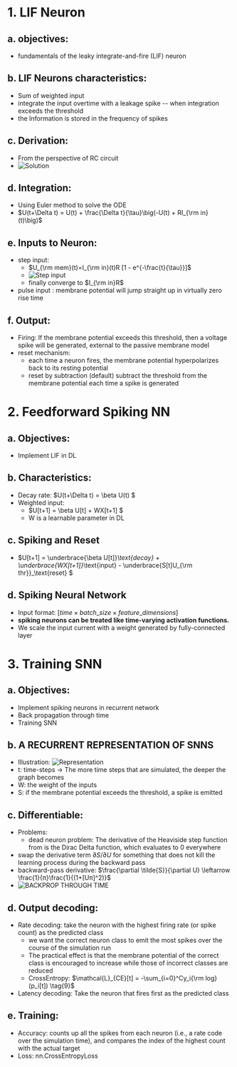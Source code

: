  # 1. LIF Neuron 

## a. objectives:
* fundamentals of the leaky integrate-and-fire (LIF) neuron 
    
## b. LIF Neurons characteristics: 
* Sum of weighted input
* integrate the input overtime with a leakage
spike -- when integration exceeds the threshold
* the Information is stored in the frequency of spikes

## c. Derivation:
* From the perspective of RC circuit
* ![Solution](https://github.com/jeshraghian/snntorch/blob/master/docs/_static/img/examples/tutorial2/2_4_RCmembrane.png?raw=true)

## d. Integration:
* Using Euler method to solve the ODE
* $U(t+\Delta t) = U(t) + \frac{\Delta t}{\tau}\big(-U(t) + RI_{\rm in}(t)\big)$

## e. Inputs to Neuron:
*   step input: 
    *   $U_{\rm mem}(t)=I_{\rm in}(t)R [1 - e^{-\frac{t}{\tau}}]$
    *   ![Step input](https://github.com/jeshraghian/snntorch/blob/master/docs/_static/img/examples/tutorial2/_static/lapicque_step.png?raw=true)
    *    finally  converge to $I_{\rm in}R$
*   pulse input :
membrane potential will jump straight up in virtually zero rise time

## f. Output:
*   Firing: If the membrane potential exceeds this threshold, then a voltage spike will be generated, external to the passive membrane model
*   reset mechanism: 
    *  each time a neuron fires, the membrane potential hyperpolarizes back to its resting potential 
    *   reset by subtraction (default) 
subtract the threshold from the membrane potential each time a spike is generated

#
# 2.  Feedforward Spiking NN
## a. Objectives: 
* Implement LIF in DL

## b. Characteristics:
* Decay rate: $U(t+\Delta t) = \beta U(t) $
* Weighted input: 
    *   $U[t+1] = \beta U[t] + WX[t+1] $
    *   W is a learnable parameter in DL 

## c. Spiking and Reset
* $U[t+1] = \underbrace{\beta U[t]}_\text{decay} + \underbrace{WX[t+1]}_\text{input} - \underbrace{S[t]U_{\rm thr}}_\text{reset} $

## d. Spiking Neural Network
* Input format: [$time \times batch\_size \times feature\_dimensions$]
* **spiking neurons can be treated like time-varying activation functions.**
*  We scale the input current with a weight generated by fully-connected layer

#
# 3. Training SNN
## a. Objectives:
*   Implement spiking neurons in recurrent network
*   Back propagation through time
*   Training SNN

## b. A RECURRENT REPRESENTATION OF SNNS
* Illustration: 
![Representation](https://github.com/jeshraghian/snntorch/blob/master/docs/_static/img/examples/tutorial5/unrolled_2.png?raw=true)
* t: time-steps → The more time steps that are simulated, the deeper the graph becomes
* W: the weight of the inputs
* S: if the membrane potential exceeds the threshold, a spike is emitted

## c. Differentiable:
* Problems:
    * dead neuron problem: The derivative of the Heaviside step function from is the Dirac Delta function, which evaluates to 0 everywhere
* swap the derivative term $\partial S/\partial U$ for something that does not kill the learning process during the backward pass
* backward-pass derivative: $\frac{\partial \tilde{S}}{\partial U} \leftarrow \frac{1}{π}\frac{1}{(1+[Uπ]^2)}$
* ![BACKPROP THROUGH TIME](https://github.com/jeshraghian/snntorch/blob/master/docs/_static/img/examples/tutorial5/bptt.png?raw=true)

## d. Output decoding:
* Rate decoding: take the neuron with the highest firing rate (or spike count) as the predicted class
    *  we want the correct neuron class to emit the most spikes over the course of the simulation run
    * The practical effect is that the membrane potential of the correct class is encouraged to increase while those of incorrect classes are reduced
    * CrossEntropy: $\mathcal{L}_{CE}[t] = -\sum_{i=0}^Cy_i{\rm log}(p_i[t]) \tag{9}$
* Latency decoding: Take the neuron that fires first as the predicted class

## e. Training:
* Accuracy: counts up all the spikes from each neuron (i.e., a rate code over the simulation time), and compares the index of the highest count with the actual target
* Loss: nn.CrossEntropyLoss